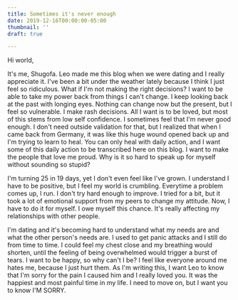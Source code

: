 ```yaml
---
title: Sometimes it's never enough
date: 2019-12-16T00:00:00-05:00
thumbnail: ''
draft: true

---
```

Hi world, 

It's me, Shugofa. Leo made me this blog when we were dating and I really appreciate it. I've been a bit under the weather lately because I think I just feel so ridiculous. What if I'm not making the right decisions? I want to be able to take my power back from things I can't change. I keep looking back at the past with longing eyes. Nothing can change now but the present, but I feel so vulnerable. I make rash decisions. All I want is to be loved, but most of this stems from low self confidence. I sometimes feel that I'm never good enough. I don't need outside validation for that, but I realized that when I came back from Germany, it was like this huge wound opened back up and I'm trying to learn to heal. You can only heal with daily action, and I want some of this daily action to be transcribed here on this blog. I want to make the people that love me proud. Why is it so hard to speak up for myself without sounding so stupid?

I'm turning 25 in 19 days, yet I don't even feel like I've grown. I understand I have to be positive, but I feel my world is crumbling. Everytime a problem comes up, I run. I don't try hard enough to improve. I tried for a bit, but it took a lot of emotional support from my peers to change my attitude. Now, I have to do it for myself. I owe myself this chance. It's really affecting my relationships with other people. 

I'm dating and it's becoming hard to understand what my needs are and what the other person's needs are. I used to get panic attacks and I still do from time to time. I could feel my chest close and my breathing would shorten, until the feeling of being overwhelmed would trigger a burst of tears. I want to be happy, so why can't I be? I feel like everyone around me hates me, because I just hurt them. As I'm writing this, I want Leo to know that I'm sorry for the pain I caused him and I really loved you. It was the happiest and most painful time in my life. I need to move on, but I want you to know I'M SORRY.